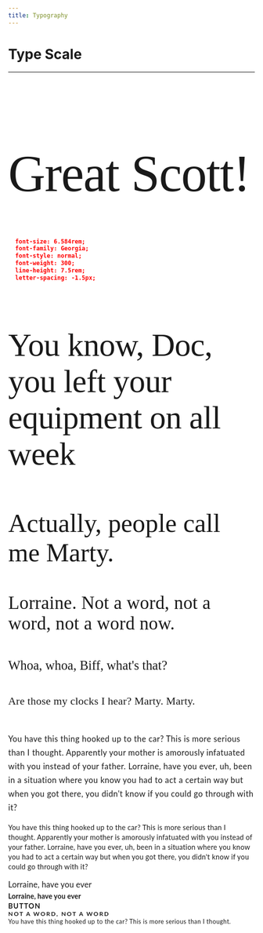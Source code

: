 ```yaml
---
title: Typography
---
```

<style>
html {
  font-size: 12px;
  background-color: bisque;
}
.accent {
  color:blue;
}
.margin-bot {
  padding-bottom:16px;
}
@media (min-width: 600px) {
  html {
    font-size: 16px;
    background-color: white;
  }
}

.container {
  max-width: 900px;
  margin: auto;
}

.display1 {
  font-size: 6.584rem;
  font-family: Georgia;
  font-style: normal;
  font-weight: 300;
  line-height: 7.5rem;
  letter-spacing: -1.5px;
}
.display2 {
  font-size: 4.115rem;
  font-family: Georgia;
  font-style: normal;
  font-weight: 300;
  line-height: 4.625rem;
  letter-spacing: -0.5px;
}
.display3 {
  font-size: 3.291rem;
  font-family: Georgia;
  font-style: normal;
  font-weight: 400;
  line-height: 3.75rem;
}
.display4 {
  font-size: 37.31px;
  font-family: Georgia;
  font-style: normal;
  font-weight: 400;
  line-height: 42px;
  letter-spacing: 0.25px;
}
.display5 {
  font-family: Georgia;
  font-style: normal;
  font-weight: 400;
  line-height: 30px;
  font-size: 26.34px;
}
.display6 {
  font-family: Georgia;
  font-style: normal;
  font-weight: 500;
  line-height: 25px;
  font-size: 21.95px;
  letter-spacing: 0.25px;
}

.ml-p {
  font-family: Lato;
  font-style: normal;
  font-weight: 400;
  line-height: 28px;
  font-size: 16.45px;
  letter-spacing: 0.5px;
}

.ml-body {
  font-family: Lato;
  font-style: normal;
  font-weight: 400;
  line-height: 28px;
  font-size: 16.45px;
  letter-spacing: 0.5px;
}

.ml-body2 {
  font-family: Lato;
  font-style: normal;
  font-weight: 400;
  line-height: 20px;
  font-size: 14.39px;
  letter-spacing: 0.25px;
}

.ml-subtitle {
  font-family: Lato;
  font-style: normal;
  font-weight: 400;
  line-height: 24px;
  font-size: 16.45px;
  letter-spacing: 0.15px;
  margin: 0px;
  display:block;
}

.ml-subtitle2 {
  font-family: Lato;
  font-style: normal;
  font-weight: bold;
  line-height: 24px;
  font-size: 14.21px;
  letter-spacing: 0.1px;
  display:block;
}

.ml-button {
  font-family: Lato;
  font-style: normal;
  font-weight: bold;
  line-height: 16px;
  font-size: 14.21px;
  letter-spacing: 1.25px;
  text-transform: uppercase;
  margin: 0px;
}

.ml-caption {
  font-family: Lato;
  font-style: normal;
  font-weight: 400;
  line-height: 16px;
  font-size: 12.58px;
  letter-spacing: 0.4px;
  display:block;
}

.ml-overline {
  font-family: Lato;
  font-style: normal;
  font-weight: 700;
  line-height: 16px;
  font-size: 12.18px;
  letter-spacing: 2px;
  text-transform: uppercase;
  display:block;
}

</style>

# Type Scale
---


<h1 class='display1'>Great Scott!</h1>

```json
  font-size: 6.584rem;
  font-family: Georgia;
  font-style: normal;
  font-weight: 300;
  line-height: 7.5rem;
  letter-spacing: -1.5px;
```

<h2 class='display2'>You know, Doc, you left your equipment on all week</h2>
<h3 class='display3'>Actually, people call me Marty. </h3>
<h4 class='display4'>Lorraine. Not a word, not a word, not a word now. </h4>
<h5 class='display5'> Whoa, whoa, Biff, what's that? </h5>
<h6 class='display6'>Are those my clocks I hear? Marty. Marty.</h6>
<p class='ml-p'>You have this thing hooked up to the car? This is more serious than I thought. Apparently your mother is amorously infatuated with you instead of your father. Lorraine, have you ever, uh, been in a situation where you know you had to act a certain way but when you got there, you didn't know if you could go through with it?</p>
<p class="ml-body2">You have this thing hooked up to the car? This is more serious than I thought. Apparently your mother is amorously infatuated with you instead of your father. Lorraine, have you ever, uh, been in a situation where you know you had to act a certain way but when you got there, you didn't know if you could go through with it?</p>
<span class="ml-subtitle">
Lorraine, have you ever
</span>
<span class="ml-subtitle2">
Lorraine, have you ever
</span>
<p class='ml-button'> BUTTON </p>
<span class="ml-overline">Not a word, not a word</span>
<span class="ml-caption">
You have this thing hooked up to the car? This is more serious than I thought.
</span>
